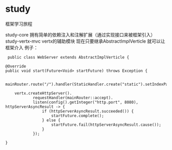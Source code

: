 # study
框架学习旅程

study-core 拥有简单的依赖注入和注解扩展（通过实现接口来被框架引入）
study-vertx-mvc vertx的辅助模块 现在只要继承AbstractImplVerticle 就可以让框架介入
例子：


`
 public class WebServer extends AbstractImplVerticle {`
 
    @Override
    public void start(Future<Void> startFuture) throws Exception {
    
        mainRouter.route("/").handler(StaticHandler.create("static").setIndexPage("index.html"));

        vertx.createHttpServer().
                requestHandler(mainRouter::accept).
                listen(config().getInteger("http.port", 8080), httpServerAsyncResult -> {
                    if (httpServerAsyncResult.succeeded()) {
                        startFuture.complete();
                    } else {
                        startFuture.fail(httpServerAsyncResult.cause());
                    }
                });
    
` }
`